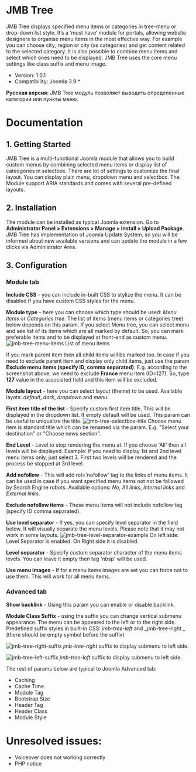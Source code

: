 JMB Tree
========
JMB Tree displays specified menu items or categories in tree-menu or drop-down list style. It’s a ‘must have’ module for portals, allowing website designers to organise menu items in the most effective way. For example you can choose city, region or city (as categories) and get content related to the selected category. It is also possible to combine menu items and select which ones need to be displayed. JMB Tree uses the core menu settings like class suffix and menu image.

- Version: 1.0.1
- Compatibility: Joomla 3.9.*

**Русская версия:** JMB Tree модуль позволяет выводить определенные категории или пункты меню.


Documentation
============

## 1. Getting Started
JMB Tree is a multi-functional Joomla module that allows you to build custom menus by combining selected menu items or display list of cateogories in selectbox. There are lot of settings to customize the final layout. You can display plain menu, dropdown menu and selectbox. The Module support ARIA standards and comes with several pre-defined layouts.

## 2. Installation
The module can be installed as typical Joomla extension. Go to <b>Administrator Panel > Extensions > Manage > Install > Upload Package</b>.
JMB Tree has implementation of Joomla Update System, so you will be informed about new available versions and can update the module in a few clicks via Administrator Area.

## 3. Configuration
### Module tab
**Include CSS** - you can include in-built CSS to stylize the menu. It can be disabled if you have custom CSS styles for the menu.

**Module type** - here you can choose which type should be used: _Menu items_ or _Categories tree_. The list of items (menu items or categories tree) below depends on this param. If you select Menu tree, you can select menu and see list of its items which are all marked by default. So, you can mark preferable items and to be displayed at front-end as custom menu. 
![jmb-tree-menu-items](https://user-images.githubusercontent.com/3432048/163677007-e8e1d312-3f95-4103-8903-26991cfe4c9f.png)
	List of menu items

If you mark parent item then all child items will be marked too. In case if you need to exclude parent item and display only child items, just use the param **Exclude menu items (specify ID, comma separated)**. 
E.g. according to the screenshot above, we need to exclude **France** menu item (ID=127). So, type **127** value in the associated field and this item will be excluded.

**Module layout** - here you can select layout (theme) to be used. Available layots: _default_, _dark_, _dropdown_ and _menu_.

**First item title of the list** - Specify custom first item title. This will be displayed in the dropdown list. If empty default will be used. This param can be useful to uniqualize the title. 
![jmb-tree-selectbox-title](https://user-images.githubusercontent.com/3432048/163677027-5f2449ae-bc20-4212-835d-97e73895e50f.png)
Choose menu item is standard title which can be renamed via the param. E.g. "Select your destination" or "Choose news section".

**End Level** - Level to stop rendering the menu at. If you choose 'All' then all levels will be displayed.
Example: if you need to display 1st and 2nd level menu items only, just select 3. First two levels will be rendered and the process be stopped at 3rd level.

**Add nofollow** - This will add rel='nofollow' tag to the links of menu items. It can be used in case if you want specified menu items not not be followed by Search Engine robots. Available options: _No_, _All links_, _Internal links_ and _External links_.

**Exclude nofollow items** - These menu items will not include nofollow tag (specify ID comma separated).

**Use level separator** - If yes, you can specify level separator in the field below. It will visually separate the menu levels. Please note that it may not work in some layouts.
![jmb-tree-level-separator-example](https://user-images.githubusercontent.com/3432048/163677042-d0274128-a167-4e32-955e-1578cad3da50.png)
On left side: Level Separator is enabled. On Right side it is disabled.

**Level separator** - Specify custom separator character of the menu items levels. You can leave it empty then tag 'nbsp' will be used.

**Use menu images** - If for a menu items images are set you can force not to use them. This will work for all menu items.

### Advanced tab
**Show backlink** - Using this param you can enable or disable backlink.

**Module Class Suffix** - using the suffix you can change vertical submenu appearance. The menu can be appeared to the left or to the right side. Predefined suffix styles in built-in CSS:
 _jmb-tree-left_ and  _jmb-tree-right _ (there should be empty symbol before the suffix)

![jmb-tree-right-suffix](https://user-images.githubusercontent.com/3432048/163677068-f7d977ee-0eb5-435e-a181-6cb5b1deac32.png)
<em>jmb-tree-right</em> suffix to display submenu to left side.

![jmb-tree-left-suffix](https://user-images.githubusercontent.com/3432048/163677082-9d615c80-c5a7-410e-a06e-880c50cf18d2.png)
<em>jmb-tree-left</em> suffix to display submenu to left side.

The rest of params below are typical to Joomla Advanced tab:
* Caching
* Cache Time
* Module Tag
* Bootstrap Size
* Header Tag
* Header Class
* Module Style


Unresolved issues:
==================
- Voiceover does not working correctly
- PHP notice
